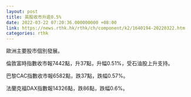 ```yaml
---
layout: post
title: 英股收市升逾0.5%
date: 2022-03-22 07:20:36.000000000 +08:00
link: https://news.rthk.hk/rthk/ch/component/k2/1640194-20220322.htm
categories: rthk
---
```


歐洲主要股市個別發展。

倫敦富時指數收市報7442點，升37點，升幅0.51%，受石油股上升支持。

巴黎CAC指數收市報6582點，跌37點，跌幅0.57%。

法蘭克福DAX指數報14326點，跌86點，跌幅0.6%。
